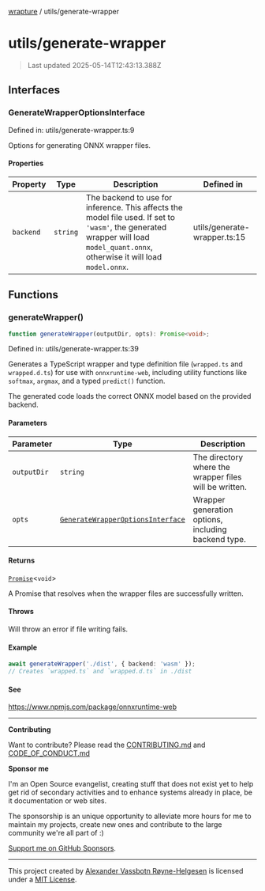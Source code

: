 [wrapture](../README.md) / utils/generate-wrapper

# utils/generate-wrapper

> Last updated 2025-05-14T12:43:13.388Z

## Interfaces

### GenerateWrapperOptionsInterface

Defined in: utils/generate-wrapper.ts:9

Options for generating ONNX wrapper files.

#### Properties

| Property                       | Type     | Description                                                                                                                                                                      | Defined in                   |
| ------------------------------ | -------- | -------------------------------------------------------------------------------------------------------------------------------------------------------------------------------- | ---------------------------- |
| <a id="backend"></a> `backend` | `string` | The backend to use for inference. This affects the model file used. If set to `'wasm'`, the generated wrapper will load `model_quant.onnx`, otherwise it will load `model.onnx`. | utils/generate-wrapper.ts:15 |

## Functions

### generateWrapper()

```ts
function generateWrapper(outputDir, opts): Promise<void>;
```

Defined in: utils/generate-wrapper.ts:39

Generates a TypeScript wrapper and type definition file (`wrapped.ts` and
`wrapped.d.ts`) for use with `onnxruntime-web`, including utility functions like
`softmax`, `argmax`, and a typed `predict()` function.

The generated code loads the correct ONNX model based on the provided backend.

#### Parameters

| Parameter   | Type                                                                  | Description                                            |
| ----------- | --------------------------------------------------------------------- | ------------------------------------------------------ |
| `outputDir` | `string`                                                              | The directory where the wrapper files will be written. |
| `opts`      | [`GenerateWrapperOptionsInterface`](#generatewrapperoptionsinterface) | Wrapper generation options, including backend type.    |

#### Returns

[`Promise`](https://developer.mozilla.org/docs/Web/JavaScript/Reference/Global_Objects/Promise)<`void`>

A Promise that resolves when the wrapper files are successfully written.

#### Throws

Will throw an error if file writing fails.

#### Example

```ts
await generateWrapper('./dist', { backend: 'wasm' });
// Creates `wrapped.ts` and `wrapped.d.ts` in ./dist
```

#### See

https://www.npmjs.com/package/onnxruntime-web

---

**Contributing**

Want to contribute? Please read the
[CONTRIBUTING.md](https://github.com/phun-ky/wrapture/blob/main/CONTRIBUTING.md)
and
[CODE_OF_CONDUCT.md](https://github.com/phun-ky/wrapture/blob/main/CODE_OF_CONDUCT.md)

**Sponsor me**

I'm an Open Source evangelist, creating stuff that does not exist yet to help
get rid of secondary activities and to enhance systems already in place, be it
documentation or web sites.

The sponsorship is an unique opportunity to alleviate more hours for me to
maintain my projects, create new ones and contribute to the large community
we're all part of :)

[Support me on GitHub Sponsors](https://github.com/sponsors/phun-ky).

---

This project created by [Alexander Vassbotn Røyne-Helgesen](http://phun-ky.net)
is licensed under a [MIT License](https://choosealicense.com/licenses/mit/).
